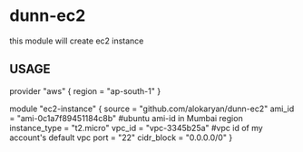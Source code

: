 # dunn-ec2
this module will create ec2 instance
## USAGE
provider "aws" {
    region = "ap-south-1"
}

module "ec2-instance" {
    source = "github.com/alokaryan/dunn-ec2"
    ami_id = "ami-0c1a7f89451184c8b"   #ubuntu ami-id in Mumbai region
    instance_type = "t2.micro"
    vpc_id = "vpc-3345b25a"   #vpc id of my account's default vpc
    port = "22"
    cidr_block = "0.0.0.0/0"
}

